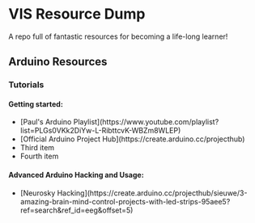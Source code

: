 # VIS Resource Dump
 A repo full of fantastic resources for becoming a life-long learner!

## Arduino Resources

### Tutorials

#### Getting started:

<ul>
<li>[Paul's Arduino Playlist](https://www.youtube.com/playlist?list=PLGs0VKk2DiYw-L-RibttcvK-WBZm8WLEP)</li>
<li>[Official Arduino Project Hub](https://create.arduino.cc/projecthub)</li>
<li>Third item</li>
<li>Fourth item</li>
</ul>


#### Advanced Arduino Hacking and Usage:

<ul>
<li>[Neurosky Hacking](https://create.arduino.cc/projecthub/sieuwe/3-amazing-brain-mind-control-projects-with-led-strips-95aee5?ref=search&ref_id=eeg&offset=5)</li>
</ul>

